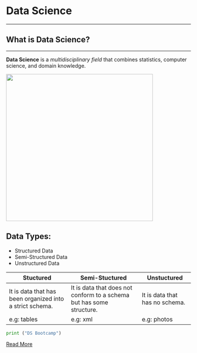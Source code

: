 # Data Science
---
## What is Data Science?
---
**Data Science** is a *multidisciplinary field* that combines statistics, computer science, and domain knowledge.

<img src="DS.png" width="400" height="400">

## **Data Types:**
- Structured Data
- Semi-Structured Data
- Unstructured Data

| Stuctured | Semi-Stuctured | Unstuctured |
| ----------- | ----------- |----------- |
| It is data that has been organized into a strict schema. | It is data that does not conform to a schema but has some structure. | It is data that has no schema. |
| e.g: tables | e.g: xml | e.g: photos |

```python
print ("DS Bootcamp")
```

[Read More](https://en.wikipedia.org/wiki/Data_science)

